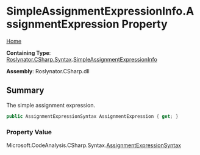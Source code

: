 <a name="_top"></a>

# SimpleAssignmentExpressionInfo\.AssignmentExpression Property

[Home](../../../../../README.md#_top)

**Containing Type**: [Roslynator.CSharp.Syntax](../../README.md#_top)\.[SimpleAssignmentExpressionInfo](../README.md#_top)

**Assembly**: Roslynator\.CSharp\.dll

## Summary

The simple assignment expression\.

```csharp
public AssignmentExpressionSyntax AssignmentExpression { get; }
```

### Property Value

Microsoft\.CodeAnalysis\.CSharp\.Syntax\.[AssignmentExpressionSyntax](https://docs.microsoft.com/en-us/dotnet/api/microsoft.codeanalysis.csharp.syntax.assignmentexpressionsyntax)

